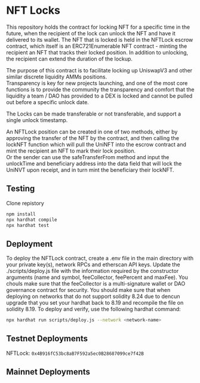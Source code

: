 # NFT Locks    

This repository holds the contract for locking NFT for a specific time in the future, when the recipient of the lock can unlock the NFT and have it delivered to its wallet. 
The NFT that is locked is held in the NFTLock escrow contract, which itself is an ERC721Enumerable NFT contract - minting the recipient an NFT that tracks their locked position. 
In addition to unlocking, the recipient can extend the duration of the lockup. 

The purpose of this contract is to facilitate locking up UniswapV3 and other similar discrete liquidity AMMs positions.  
Transparency is key for new projects launching, and one of the most core functions is to provide the community the transparency and comfort that the liquidity a team / DAO has provided to a DEX is locked and cannot be pulled out before a specific unlock date. 

The Locks can be made transferable or not transferable, and support a single unlock timestamp.  

An NFTLock position can be created in one of two methods, either by approving the transfer of the NFT by the contract, and then calling the lockNFT function which will pull the UniNFT into the escrow contract and mint the recipient an NFT to mark their lock position.  
Or the sender can use the safeTransferFrom method and input the unlockTime and beneficiary address into the data field that will lock the UniNVT upon receipt, and in turn mint the beneficiary their lockNFT. 


## Testing

Clone repistory

``` bash
npm install
npx hardhat compile
npx hardhat test
```

## Deployment
To deploy the NFTLock contract, create a .env file in the main directory with your private key(s), network RPCs and etherscan API keys. Update the ./scripts/deploy.js file with the information required by the constructor arguments (name and symbol, feeCollector, feePercent and maxFee). You chouls make sure that the feeCollector is a multi-signature wallet or DAO governance contract for security. You should make sure that when deploying on networks that do not support solidity 8.24 due to dencun upgrade that you set your hardhat back to 8.19 and recompile the file on solidity 8.19. To deploy and verify, use the following hardhat command: 

``` bash
npx hardhat run scripts/deploy.js --network <network-name>
```

## Testnet Deployments
NFTLock: `0x4B916fC53bc8aB7F592a5ec0B28687099ce7f42B`   
       

## Mainnet Deployments